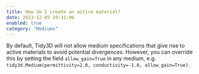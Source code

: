 ```yaml
---
title: How do I create an active material?
date: 2023-12-05 19:31:06
enabled: true
category: "Mediums"
---
```

<div><div>By default, Tidy3D will not allow medium specifications that give rise to active materials to avoid potential divergences. However, you can override this by setting the field <code>allow_gain=True</code> in any medium, e.g. <code>tidy3d.Medium(permittivity=2.0, conductivity=-1.0, allow_gain=True)</code>.</div></div>

<div> </div>

